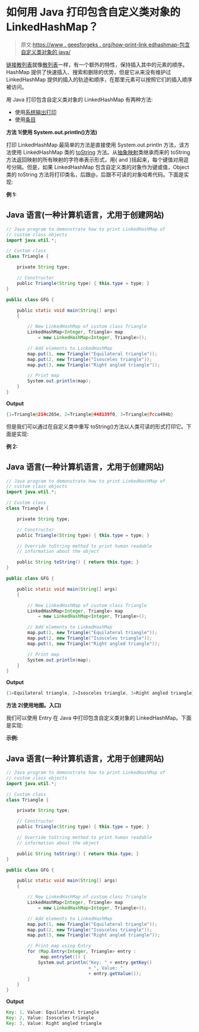 # 如何用 Java 打印包含自定义类对象的 LinkedHashMap？

> 原文:[https://www . geesforgeks . org/how-print-link edhashmap-包含自定义类对象的 java/](https://www.geeksforgeeks.org/how-to-print-linkedhashmap-containing-custom-class-objects-in-java/)

[链接散列表](https://www.geeksforgeeks.org/linkedhashmap-class-java-examples/)就像[散列表](https://www.geeksforgeeks.org/java-util-hashmap-in-java/)一样，有一个额外的特性，保持插入其中的元素的顺序。HashMap 提供了快速插入、搜索和删除的优势，但是它从来没有维护过 LinkedHashMap 提供的插入的轨迹和顺序，在那里元素可以按照它们的插入顺序被访问。

用 Java 打印包含自定义类对象的 LinkedHashMap 有两种方法:

*   使用[系统输出打印](https://www.geeksforgeeks.org/system-out-println-in-java/)
*   使用[条目](https://www.geeksforgeeks.org/map-entry-interface-java-example/)

**方法 1(使用 System.out.println()方法)**

打印 LinkedHashMap 最简单的方法是直接使用 System.out.println 方法，该方法使用 LinkedHashMap 类的 [toString](https://www.geeksforgeeks.org/arrays-tostring-in-java-with-examples/) 方法。从[抽象映射](https://www.geeksforgeeks.org/abstractmap-in-java/)类继承而来的 toString 方法返回映射的所有映射的字符串表示形式，用{ and }括起来，每个键值对用逗号分隔。但是，如果 LinkedHashMap 包含自定义类的对象作为键或值，Object 类的 toString 方法将打印类名，后跟@，后跟不可读的对象哈希代码。下面是实现:

**例 1:**

## Java 语言(一种计算机语言，尤用于创建网站)

```java
// Java program to demonstrate how to print LinkedHashMap of
// custom class objects
import java.util.*;

// Custom class
class Triangle {

    private String type;

    // Constructor
    public Triangle(String type) { this.type = type; }
}

public class GFG {

    public static void main(String[] args)
    {

        // New LinkedHashMap of custom class Triangle
        LinkedHashMap<Integer, Triangle> map
            = new LinkedHashMap<Integer, Triangle>();

        // Add elements to LinkedHashMap
        map.put(1, new Triangle("Equilateral triangle"));
        map.put(2, new Triangle("Isosceles triangle"));
        map.put(3, new Triangle("Right angled triangle"));

        // Print map
        System.out.println(map);
    }
}
```

**Output**

```java
{1=Triangle@214c265e, 2=Triangle@448139f0, 3=Triangle@7cca494b}
```

但是我们可以通过在自定义类中重写 toString()方法以人类可读的形式打印它。下面是实现:

**例 2:**

## Java 语言(一种计算机语言，尤用于创建网站)

```java
// Java program to demonstrate how to print LinkedHashMap of
// custom class objects
import java.util.*;

// Custom class
class Triangle {

    private String type;

    // Constructor
    public Triangle(String type) { this.type = type; }

    // Override toString method to print human readable
    // information about the object

    public String toString() { return this.type; }
}

public class GFG {

    public static void main(String[] args)
    {

        // New LinkedHashMap of custom class Triangle
        LinkedHashMap<Integer, Triangle> map
            = new LinkedHashMap<Integer, Triangle>();

        // Add elements to LinkedHashMap
        map.put(1, new Triangle("Equilateral triangle"));
        map.put(2, new Triangle("Isosceles triangle"));
        map.put(3, new Triangle("Right angled triangle"));

        // Print map
        System.out.println(map);
    }
}
```

**Output**

```java
{1=Equilateral triangle, 2=Isosceles triangle, 3=Right angled triangle}
```

**方法 2(使用地图。入口)**

我们可以使用 Entry 在 Java 中打印包含自定义类对象的 LinkedHashMap。下面是实现:

**示例:**

## Java 语言(一种计算机语言，尤用于创建网站)

```java
// Java program to demonstrate how to print LinkedHashMap of
// custom class objects
import java.util.*;

// Custom class
class Triangle {

    private String type;

    // Constructor
    public Triangle(String type) { this.type = type; }

    // Override toString method to print human readable
    // information about the object

    public String toString() { return this.type; }
}

public class GFG {

    public static void main(String[] args)
    {

        // New LinkedHashMap of custom class Triangle
        LinkedHashMap<Integer, Triangle> map
            = new LinkedHashMap<Integer, Triangle>();

        // Add elements to LinkedHashMap
        map.put(1, new Triangle("Equilateral triangle"));
        map.put(2, new Triangle("Isosceles triangle"));
        map.put(3, new Triangle("Right angled triangle"));

        // Print map using Entry
        for (Map.Entry<Integer, Triangle> entry :
             map.entrySet()) {
            System.out.println("Key: " + entry.getKey()
                               + ", Value: "
                               + entry.getValue());
        }
    }
}
```

**Output**

```java
Key: 1, Value: Equilateral triangle
Key: 2, Value: Isosceles triangle
Key: 3, Value: Right angled triangle
```